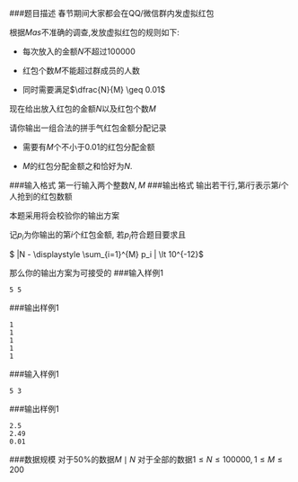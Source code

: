 ###题目描述
春节期间大家都会在QQ/微信群内发虚拟红包

根据$Mas$不准确的调查,发放虚拟红包的规则如下:

+ 每次放入的金额$N$不超过$100000$

+ 红包个数$M$不能超过群成员的人数

+ 同时需要满足$\dfrac{N}{M} \geq 0.01$


现在给出放入红包的金额$N$以及红包个数$M$

请你输出一组合法的拼手气红包金额分配记录

+ 需要有$M$个不小于$0.01$的红包分配金额

+ $M$的红包分配金额之和恰好为$N$.

###输入格式
第一行输入两个整数$N,M$
###输出格式
输出若干行,第$i$行表示第$i$个人抢到的红包数额

本题采用将会校验你的输出方案

记$p_i$为你输出的第$i$个红包金额, 若$p_i$符合题目要求且

$ |N - \displaystyle \sum_{i=1}^{M} p_i | \lt 10^{-12}$

那么你的输出方案为可接受的
###输入样例1
```
5 5
```
###输出样例1
```
1
1
1
1
1
```
###输入样例1
```
5 3
```
###输出样例1
```
2.5
2.49
0.01
```
###数据规模
对于$50\%$的数据$M \mid N$
对于全部的数据$1 \leq N \leq 100000,1 \leq M \leq 200$